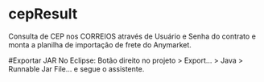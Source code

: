 # cepResult
Consulta de CEP nos CORREIOS através de Usuário e Senha do contrato e monta a planilha de importação de frete do Anymarket.

#Exportar JAR
No Eclipse:
  Botão direito no projeto > Export… > Java > Runnable Jar File… e segue o assistente.
